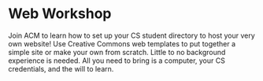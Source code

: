 # Web Workshop

Join ACM to learn how to set up your CS student directory to host your very own website! Use Creative Commons web templates to put together a simple site or make your own from scratch. Little to no background experience is needed. All you need to bring is a computer, your CS credentials, and the will to learn.
